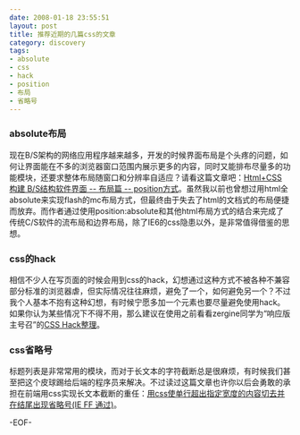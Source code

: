 ```yaml
---
date: 2008-01-18 23:55:51
layout: post
title: 推荐近期的几篇css的文章
category: discovery
tags:
- absolute
- css
- hack
- position
- 布局
- 省略号
---
```


### absolute布局

现在B/S架构的网络应用程序越来越多，开发的时候界面布局是个头疼的问题，如何让界面能在不多的浏览器窗口范围内展示更多的内容，同时又能排布尽量多的功能模块，还要求整体布局随窗口和分辨率自适应？请看这篇文章吧：[Html+CSS 构建 B/S结构软件界面 -- 布局篇 -- position方式](http://bbs.blueidea.com/thread-2818595-1-1.html)。虽然我以前也曾想过用html全absolute来实现flash的mc布局方式，但最终由于失去了html的文档式的布局便捷而放弃。而作者通过使用position:absolute和其他html布局方式的结合来完成了传统C/S软件的流布局和边界布局，除了IE6的css隐患以外，是非常值得借鉴的思想。

### css的hack

相信不少人在写页面的时候会用到css的hack，幻想通过这种方式不被各种不兼容部分标准的浏览器虐，但实际情况往往麻烦，避免了一个，如何避免另一个？不过我个人基本不抱有这种幻想，有时候宁愿多加一个元素也要尽量避免使用hack。如果你认为某些情况下不得不用，那么建议在使用之前看看zergine同学为“响应版主号召”的[CSS Hack整理](http://bbs.blueidea.com/thread-2824980-1-1.html)。

### css省略号

标题列表是非常常用的模块，而对于长文本的字符截断总是很麻烦，有时候我们甚至把这个皮球踢给后端的程序员来解决。不过读过这篇文章也许你以后会勇敢的承担在前端用css实现长文本截断的重任：[用css使单行超出指定宽度的内容切去并在结尾出现省略号(IE FF 通过)](http://hi.baidu.com/mienimaer/blog/item/6f2eaa99559edf0b6e068cca.html)。

-EOF-
